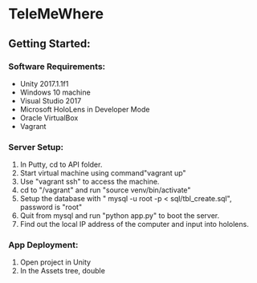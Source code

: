 # TeleMeWhere

## Getting Started:

### Software Requirements:
* Unity 2017.1.1f1
* Windows 10 machine
* Visual Studio 2017
* Microsoft HoloLens in Developer Mode
* Oracle VirtualBox
* Vagrant

### Server Setup:
1. In Putty, cd to API folder.
2. Start virtual machine using command"vagrant up"
3. Use "vagrant ssh" to access the machine.
4. cd to "/vagrant" and run "source venv/bin/activate"
5. Setup the database with " mysql -u root -p < sql/tbl_create.sql", password is "root"
7. Quit from mysql and run "python app.py" to boot the server.
8. Find out the local IP address of the computer and input into hololens.

### App Deployment:
1. Open project in Unity
2. In the Assets tree, double 
